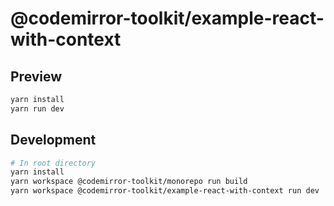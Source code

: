 # @codemirror-toolkit/example-react-with-context

## Preview

```sh
yarn install
yarn run dev
```

## Development

```sh
# In root directory
yarn install
yarn workspace @codemirror-toolkit/monorepo run build
yarn workspace @codemirror-toolkit/example-react-with-context run dev
```
